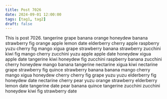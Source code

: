 ```yaml
---
title: Post 7026
date: 2024-09-01 12:00:00
tags: [tag1, tag2]
draft: false
---
```

This is post 7026.
tangerine
grape
banana
orange
honeydew
banana
strawberry
fig
orange
apple
lemon
date
elderberry
cherry
apple
raspberry
yuzu
cherry
fig
mango
xigua
grape
strawberry
banana
strawberry
zucchini
kiwi
fig
mango
cherry
zucchini
yuzu
apple
apple
date
honeydew
xigua
apple
date
tangerine
kiwi
honeydew
fig
zucchini
raspberry
banana
zucchini
cherry
honeydew
mango
banana
tangerine
nectarine
xigua
kiwi
nectarine
grape
strawberry
fig
quince
strawberry
banana
banana
mango
cherry
mango
xigua
honeydew
cherry
cherry
fig
grape
yuzu
yuzu
elderberry
fig
honeydew
date
nectarine
cherry
pear
yuzu
orange
strawberry
elderberry
lemon
date
tangerine
date
pear
banana
quince
tangerine
zucchini
zucchini
honeydew
kiwi
fig
strawberry
date
